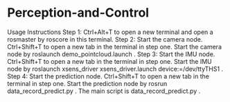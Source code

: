 # Perception-and-Control


Usage Instructions
Step 1: Ctrl+Alt+T to open a new terminal and open a rosmaster by roscore in this
terminal.
Step 2: Start the camera node. Ctrl+Shift+T to open a new tab in the terminal in step one.
Start the camera node by roslaunch demo_pointcloud.launch .
Step 3: Start the IMU node. Ctrl+Shift+T to open a new tab in the terminal in step one.
Start the IMU node by roslaunch xsens_driver xsens_driver.launch
device:=/dev/ttyTHS1 .
Step 4: Start the prediction node. Ctrl+Shift+T to open a new tab in the terminal in step
one. Start the prediction node by rosrun data_record_predict.py . 
The main script is data_record_predict.py .
